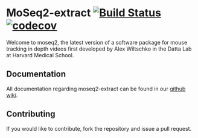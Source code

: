 # MoSeq2-extract [![Build Status](https://travis-ci.com/dattalab/moseq2-extract.svg?token=gvoikVySDHEmvHT7Dbed&branch=master)](https://travis-ci.com/dattalab/moseq2-extract) [![codecov](https://codecov.io/gh/dattalab/moseq2-extract/branch/master/graph/badge.svg?token=ICPjpMMwYZ)](https://codecov.io/gh/dattalab/moseq2-extract)

Welcome to moseq2, the latest version of a software package for mouse tracking in depth videos first developed by Alex Wiltschko in the Datta Lab at Harvard Medical School.

## Documentation

All documentation regarding moseq2-extract can be found in our [github wiki](https://github.com/dattalab/moseq2-extract/wiki).

## Contributing

If you would like to contribute, fork the repository and issue a pull request.  
